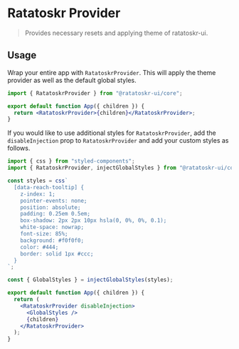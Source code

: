 # Ratatoskr Provider

> Provides necessary resets and applying theme of ratatoskr-ui.

## Usage

Wrap your entire app with `RatatoskrProvider`. This will apply the theme provider as well as the default global styles.

```jsx
import { RatatoskrProvider } from "@ratatoskr-ui/core";

export default function App({ children }) {
  return <RatatoskrProvider>{children}</RatatoskrProvider>;
}
```

If you would like to use additional styles for `RatatoskrProvider`, add the `disableInjection` prop to `RatatoskrProvider` and add your custom styles as follows.

```jsx
import { css } from "styled-components";
import { RatatoskrProvider, injectGlobalStyles } from "@ratatoskr-ui/core";

const styles = css`
  [data-reach-tooltip] {
    z-index: 1;
    pointer-events: none;
    position: absolute;
    padding: 0.25em 0.5em;
    box-shadow: 2px 2px 10px hsla(0, 0%, 0%, 0.1);
    white-space: nowrap;
    font-size: 85%;
    background: #f0f0f0;
    color: #444;
    border: solid 1px #ccc;
  }
`;

const { GlobalStyles } = injectGlobalStyles(styles);

export default function App({ children }) {
  return (
    <RatatoskrProvider disableInjection>
      <GlobalStyles />
      {children}
    </RatatoskrProvider>
  );
}
```
